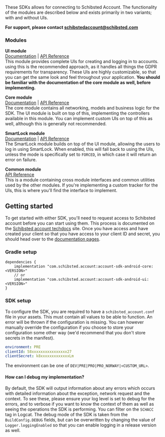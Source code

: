 These SDKs allows for connecting to Schibsted Account. The functionality of the modules are described below and exists primarily in two variants; with and without UIs. 

**For support, please contact [schibstedaccount@schibsted.com](mailto:schibstedaccount@schibsted.com)**

### Modules
**UI module**<br>
[Documentation](https://schibsted.github.io/account-sdk-android/ui/)
|
[API Reference](https://schibsted.github.io/account-sdk-android/ui/docs/)
<br>This module provides complete UIs for creating and logging in to accounts. using this is the recommended approach, as it handles all things the GDPR requirements for transparency. These UIs are highly customizable, so that you can get the same look and feel throughout your application. **You should be familiar with the documentation of the core module as well, before implementing.**

**Core module**<br>
[Documentation](https://schibsted.github.io/account-sdk-android/core/)
|
[API Reference](https://schibsted.github.io/account-sdk-android/core/docs/)
<br>The core module contains all networking, models and business logic for the SDK. The UI module is built on top of this, implementing the controllers available in this module. You can implement custom UIs on top of this as well, although this is generally not recommended.

**SmartLock module**<br>
[Documentation](https://schibsted.github.io/account-sdk-android/smartlock/)
|
[API Reference](https://schibsted.github.io/account-sdk-android/smartlock/docs/)
<br>The SmartLock module builds on top of the UI module, allowing the users to log in using SmartLock. When enabled, this will fall back to using the UIs, unless the mode is specifically set to `FORCED`, in which case it will return an error on failure.

**Common module**<br>
[API Reference](https://schibsted.github.io/account-sdk-android/common/docs/)
<br>This is a module containing cross module interfaces and common utilities used by the other modules. If you're implementing a custom tracker for the UIs, this is where you'll find the interface to implement.


## Getting started
To get started with either SDK, you'll need to request access to Schibsted account before you can start using them. This process is documented on the [Schibsted account techdocs](https://techdocs.spid.no/selfservice/access/) site. Once you have access and have created your client so that you have access to your client ID and secret, you should head over to the [documentation pages](http://schibsted.github.io/account-sdk-android).

### Gradle setup
```
dependencies {
    implementation "com.schibsted.account:account-sdk-android-core:<VERSION>"
    // or
    implementation "com.schibsted.account:account-sdk-android-ui:<VERSION>"
}
```

### SDK setup
To configure the SDK, you are required to have a `schibsted_account.conf` file in your assets. This must contain all values to be able to function. An error will be thrown if the configuration is missing. You can however manually override the configuration if you choose to store your configuration some other way (we'd recommend that you don't store secrets in the manifest).

```yaml
environment: PRE
clientId: 58xxxxxxxxxxxxxxxx27
clientSecret: k8xxxxxxxxxxxxxLm
```

The environment can be one of `DEV|PRE|PRO|PRO_NORWAY|<CUSTOM_URL>`.

#### How can I debug my implementation?
By default, the SDK will output information about any errors which occurs with detailed information about the exception, network request and the context. To see these, please ensure your log level is set to debug for the errors, and to verbose if you want to know the context of them as well as seeing the operations the SDK is performing. You can filter on the `SCHACC` tag in Logcat. The debug mode of the SDK is taken from the `BuildConfig.DEBUG` fields, but can be overwritten by changing the value of `Logger.loggingEnabled` so that you can enable logging in a release version as well.
